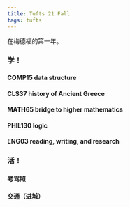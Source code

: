 ```yaml
---
title: Tufts 21 Fall
tags: tufts
---
```


在梅德福的第一年。

<!--more-->

### 学！

#### COMP15 data structure

#### CLS37 history of Ancient Greece

#### MATH65 bridge to higher mathematics

#### PHIL130 logic

#### ENG03 reading, writing, and research

### 活！
#### 考驾照
#### 交通（进城）











